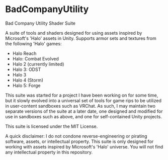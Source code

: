 # BadCompanyUtility
Bad Company Utility Shader Suite

A suite of tools and shaders designed for using assets inspired by Microsoft's 'Halo' assets in Unity.
Supports armor sets and textures from the following 'Halo' games:

* Halo Reach
* Halo: Combat Evolved
* Halo 2 (currently limited)
* Halo 3: ODST
* Halo 3
* Halo 4 (Storm)
* Halo 5: Forge

This suite was started for a project I have been working on for some time, but it slowly evolved into a universal set of tools for game rips to be utilized in user-content sandboxes such as VRChat.
As such, I may maintain two separate versions of the suite at a later date, one designed and modified for use in sandboxes such as above, and one for self-contained Unity projects.

This suite is licensed under the MIT License.

A quick disclaimer:
I do not condone reverse-engineering or pirating software, assets, or intellectual property.
This suite is only designed for working with assets inspired by Microsoft's 'Halo' universe.
You will not find any intellectual property in this repository.
